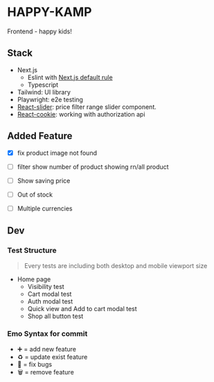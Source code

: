 # HAPPY-KAMP
Frontend - happy kids!


## Stack
- Next.js
  - Eslint with [Next.js default rule](https://nextjs.org/docs/basic-features/eslint)
  - Typescript 
- Tailwind: UI library
- Playwright: e2e testing
- [React-slider](https://zillow.github.io/react-slider/#reactsliderhttps://zillow.github.io/react-slider): price filter range slider component.
- [React-cookie](https://github.com/reactivestack/cookies.git): working with authorization api


## Added Feature
- [x] fix product image not found
- [ ] filter show number of product showing rn/all product
- [ ] Show saving price
- [ ] Out of stock
- [ ] Multiple currencies


## Dev

### Test Structure
> Every tests are including both desktop and mobile viewport size
- Home page
  - Visibility test
  - Cart modal test
  - Auth modal test
  - Quick view and Add to cart modal test
  - Shop all button test
  
### Emo Syntax for commit
- ➕ = add new feature
- ♻️ = update exist feature
- 🔨 = fix bugs
- 🗑 = remove feature